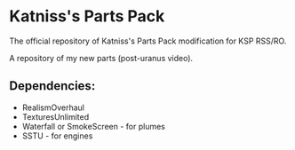 # Katniss's Parts Pack
The official repository of Katniss's Parts Pack modification for KSP RSS/RO.

A repository of my new parts (post-uranus video).

## Dependencies:
* RealismOverhaul
* TexturesUnlimited
* Waterfall or SmokeScreen - for plumes
* SSTU - for engines
